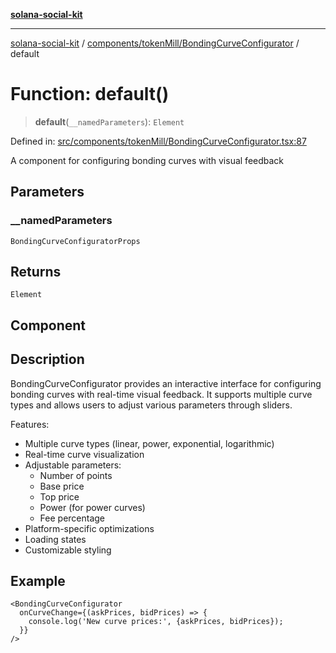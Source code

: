[**solana-social-kit**](../../../../README.md)

***

[solana-social-kit](../../../../README.md) / [components/tokenMill/BondingCurveConfigurator](../README.md) / default

# Function: default()

> **default**(`__namedParameters`): `Element`

Defined in: [src/components/tokenMill/BondingCurveConfigurator.tsx:87](https://github.com/SendArcade/solana-social-starter/blob/03568260ca96ed63f77049843c721de1cb011893/src/components/tokenMill/BondingCurveConfigurator.tsx#L87)

A component for configuring bonding curves with visual feedback

## Parameters

### \_\_namedParameters

`BondingCurveConfiguratorProps`

## Returns

`Element`

## Component

## Description

BondingCurveConfigurator provides an interactive interface for configuring
bonding curves with real-time visual feedback. It supports multiple curve types
and allows users to adjust various parameters through sliders.

Features:
- Multiple curve types (linear, power, exponential, logarithmic)
- Real-time curve visualization
- Adjustable parameters:
  - Number of points
  - Base price
  - Top price
  - Power (for power curves)
  - Fee percentage
- Platform-specific optimizations
- Loading states
- Customizable styling

## Example

```tsx
<BondingCurveConfigurator
  onCurveChange={(askPrices, bidPrices) => {
    console.log('New curve prices:', {askPrices, bidPrices});
  }}
/>
```
